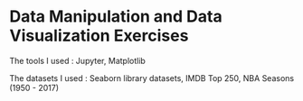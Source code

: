 # Data Manipulation and Data Visualization Exercises

The tools I used : Jupyter, Matplotlib

The datasets I used  : Seaborn library datasets, IMDB Top 250, NBA Seasons (1950 - 2017)
